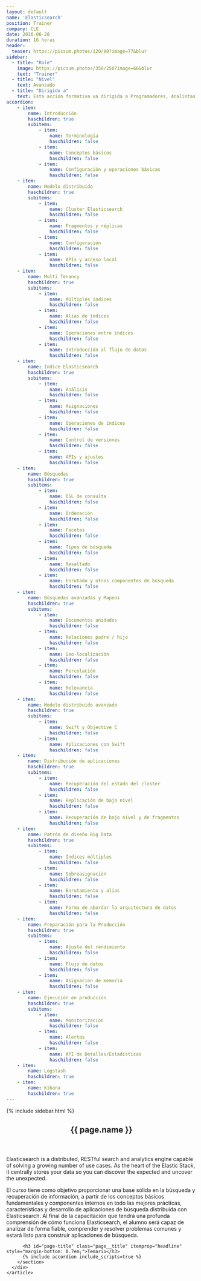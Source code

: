 ```yaml
---
layout: default
name: 'Elasticsearch'
position: Trainer
company: CLE
date: 2016-06-20
duration: 16 horas
header:
  teaser: https://picsum.photos/120/80?image=77&blur
sidebar:
  - title: "Role"
    image: https://picsum.photos/350/250?image=66&blur
    text: "Trainer"
  - title: "Nivel"
    text: Avanzado
  - title: "Dirigido a"
    text: Esta acción formativa va dirigida a Programadores, Analistas y Administradores de sistemas.
accordion:  
    - item:
        name: Introducción
        haschildren: true
        subitems:
            - item:
                name: Terminología
                haschildren: false
            - item:
                name: Conceptos básicos
                haschildren: false
            - item:
                name: Configuración y operaciones básicas
                haschildren: false
    - item:
        name: Modelo distribuido
        haschildren: true
        subitems:
            - item:
                name: Cluster Elasticsearch
                haschildren: false
            - item:
                name: Fragmentos y réplicas
                haschildren: false
            - item:
                name: Configuración
                haschildren: false
            - item:
                name: APIs y acceso local
                haschildren: false       
    - item:
        name: Multi Tenancy
        haschildren: true
        subitems:
            - item:
                name: Múltiples índices
                haschildren: false
            - item:
                name: Alias de índices
                haschildren: false
            - item:
                name: Operaciones entre índices
                haschildren: false
            - item:
                name: Introducción al flujo de datos
                haschildren: false
    - item:
        name: Índice Elasticsearch
        haschildren: true
        subitems:
            - item:
                name: Análisis
                haschildren: false
            - item:
                name: Asignaciones
                haschildren: false
            - item:
                name: Operaciones de índices
                haschildren: false
            - item:
                name: Control de versiones
                haschildren: false
            - item:
                name: APIs y ajustes
                haschildren: false
    - item:
        name: Búsquedas
        haschildren: true
        subitems:
            - item:
                name: DSL de consulta
                haschildren: false
            - item:
                name: Ordenación
                haschildren: false
            - item:
                name: Facetas
                haschildren: false
            - item:
                name: Tipos de búsqueda
                haschildren: false
            - item:
                name: Resaltado
                haschildren: false
            - item:
                name: Enrutado y otros componentes de búsqueda
                haschildren: false
    - item:
        name: Búsquedas avanzadas y Mapeos
        haschildren: true
        subitems:
            - item:
                name: Documentos anidados
                haschildren: false
            - item:
                name: Relaciones padre / hijo
                haschildren: false
            - item:
                name: Geo-localización
                haschildren: false
            - item:
                name: Percolación
                haschildren: false
            - item:
                name: Relevancia
                haschildren: false
    - item:
        name: Modelo distribuido avanzado
        haschildren: true
        subitems:
            - item:
                name: Swift y Objective C
                haschildren: false
            - item:
                name: Aplicaciones con Swift
                haschildren: false
    - item:
        name: Distribución de aplicaciones
        haschildren: true
        subitems:
            - item:
                name: Recuperación del estado del clúster
                haschildren: false
            - item:
                name: Replicación de bajo nivel
                haschildren: false
            - item:
                name: Recuperación de bajo nivel y de fragmentos
                haschildren: false
    - item:
        name: Patrón de diseño Big Data
        haschildren: true
        subitems:
            - item:
                name: Índices múltiples
                haschildren: false
            - item:
                name: Sobreasignación
                haschildren: false
            - item:
                name: Enrutamiento y alias
                haschildren: false
            - item:
                name: Forma de abordar la arquitectura de datos
                haschildren: false
    - item:
        name: Preparación para la Producción
        haschildren: true
        subitems:
            - item:
                name: Ajuste del rendimiento
                haschildren: false
            - item:
                name: Flujo de datos
                haschildren: false
            - item:
                name: Asignación de memoria
                haschildren: false
    - item:
        name: Ejecución en producción
        haschildren: true
        subitems:
            - item:
                name: Monitorización
                haschildren: false
            - item:
                name: Alertas
                haschildren: false
            - item:
                name: API de Detalles/Estadísticas
                haschildren: false
    - item:
        name: Logstash
        haschildren: true
    - item:
        name: Kibana
        haschildren: true
---
```


<div id="main" role="main">
    {% include sidebar.html %}
    <article class="page" itemscope itemtype="https://schema.org/CreativeWork">
      <meta itemprop="headline" content="{{ page.name }}"/>
      <meta itemprop="description" content="{{ page.header.description }}"/>
      <div class="page__inner-wrap">
        <header>
          <h1 id="page-title" class="page__title" itemprop="headline">{{ page.name }}</h1>
        </header>
        <section class="page__content" itemprop="text">
            <p>Elasticsearch is a distributed, RESTful search and analytics engine capable of solving a growing number of use cases. As the heart of the Elastic Stack, it centrally stores your data so you can discover the expected and uncover the unexpected.</p>
            <p>El curso tiene como objetivo proporcionar una base sólida en la búsqueda y recuperación de información, a partir de los conceptos básicos fundamentales y componentes internos en todo las mejores prácticas, características y desarrollo de aplicaciones de búsqueda distribuida con Elasticsearch. Al final de la capacitación que tendrá una profunda comprensión de cómo funciona Elasticsearch, el alumno será capaz de analizar de forma fiable, comprender y resolver problemas comunes y estará listo para construir aplicaciones de búsqueda.</p>

          <h3 id="page-title" class="page__title" itemprop="headline" style="margin-bottom: 0.7em;">Temario</h3>     
          {% include accordion include_scripts=true %}
        </section>
      </div>
    </article>
</div>
